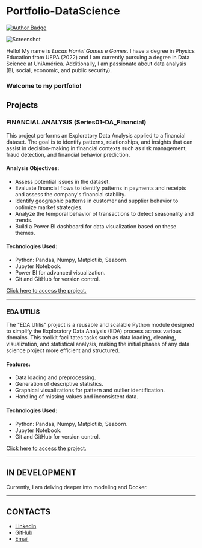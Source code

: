 # Portfolio-DataScience

<a href="https://www.linkedin.com/in/hanielgomes/" target="_blank">  
  <img src="https://img.shields.io/badge/author-hanielgomes-4F8A8B?style=flat&labelColor=F2B872&color=456173&borderRadius=20" alt="Author Badge">  
</a>  

![Screenshot](Imagens/Capa_do_Portfólio.png)  

Hello! My name is *Lucas Haniel Gomes e Gomes*. I have a degree in Physics Education from UEPA (2022) and I am currently pursuing a degree in Data Science at UniAmérica. Additionally, I am passionate about data analysis (BI, social, economic, and public security).  

### **Welcome to my portfolio!**  

## **Projects**  

### **FINANCIAL ANALYSIS (Series01-DA_Financial)**  
This project performs an Exploratory Data Analysis applied to a financial dataset. The goal is to identify patterns, relationships, and insights that can assist in decision-making in financial contexts such as risk management, fraud detection, and financial behavior prediction.  

#### **Analysis Objectives:**  

- Assess potential issues in the dataset.  
- Evaluate financial flows to identify patterns in payments and receipts and assess the company's financial stability.  
- Identify geographic patterns in customer and supplier behavior to optimize market strategies.  
- Analyze the temporal behavior of transactions to detect seasonality and trends.  
- Build a Power BI dashboard for data visualization based on these themes.  

#### **Technologies Used:**  

- Python: Pandas, Numpy, Matplotlib, Seaborn.  
- Jupyter Notebook.  
- Power BI for advanced visualization.  
- Git and GitHub for version control.  

[Click here to access the project.](https://github.com/Haniel-G/Series01-DA_Financial)  

---

### **EDA UTILIS**  
The "EDA Utilis" project is a reusable and scalable Python module designed to simplify the Exploratory Data Analysis (EDA) process across various domains. This toolkit facilitates tasks such as data loading, cleaning, visualization, and statistical analysis, making the initial phases of any data science project more efficient and structured.  

#### **Features:**  

- Data loading and preprocessing.  
- Generation of descriptive statistics.  
- Graphical visualizations for pattern and outlier identification.  
- Handling of missing values and inconsistent data.  

#### **Technologies Used:**  

- Python: Pandas, Numpy, Matplotlib, Seaborn.  
- Jupyter Notebook.  
- Git and GitHub for version control.  

[Click here to access the project.](https://github.com/Haniel-G/EDA_Utilis)  

---

## **IN DEVELOPMENT**  
Currently, I am delving deeper into modeling and Docker.  

---

## **CONTACTS**  
- [LinkedIn](https://www.linkedin.com/in/hanielgomes/)  
- [GitHub](https://github.com/Haniel-G)  
- [Email](fis.haniel@hotmail.com)  
